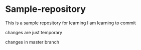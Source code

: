 # Sample-repository
This is a sample repository for learning
I am learning to commit

changes are just temporary

changes in master branch
